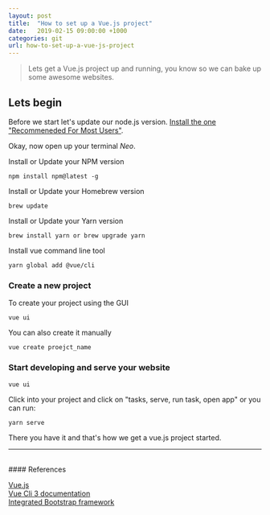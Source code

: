 ```yaml
---
layout: post
title:  "How to set up a Vue.js project"
date:   2019-02-15 09:00:00 +1000
categories: git
url: how-to-set-up-a-vue-js-project
---
```


<blockquote class="blockquote">
    Lets get a Vue.js project up and running, you know so we can bake up some awesome websites.
</blockquote>

## Lets begin

Before we start let's update our node.js version. <a href="https://nodejs.org/en/" target="blank">Install the one "Recommeneded For Most Users"</a>.

Okay, now open up your terminal <i>Neo</i>.

Install or Update your NPM version

```
npm install npm@latest -g
```

Install or Update your Homebrew version

```
brew update
```

Install or Update your Yarn version

```
brew install yarn or brew upgrade yarn
```

Install vue command line tool

```
yarn global add @vue/cli
```

### Create a new project

To create your project using the GUI

```
vue ui
```

You can also create it manually

```
vue create proejct_name
```

### Start developing and serve your website

```
vue ui
```

Click into your project and click on "tasks, serve, run task, open app" or you can run:


```
yarn serve
```

There you have it and that's how we get a vue.js project started.
<br>
<hr>
<br>
#### References

<a href="https://vuejs.org/" target="blank">Vue.js</a><br>
<a href="https://cli.vuejs.org/" target="blank">Vue Cli 3 documentation</a><br>
<a href="https://bootstrap-vue.js.org/" target="blank">Integrated Bootstrap framework</a><br>
